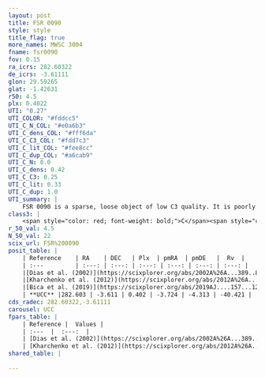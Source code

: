 ```yaml
---
layout: post
title: FSR 0090
style: style
title_flag: true
more_names: MWSC 3004
fname: fsr0090
fov: 0.15
ra_icrs: 282.60322
de_icrs: -3.61111
glon: 29.59265
glat: -1.42631
r50: 4.5
plx: 0.4022
UTI: "0.27"
UTI_COLOR: "#fddcc5"
UTI_C_N_COL: "#e0a6b3"
UTI_C_dens_COL: "#fff6da"
UTI_C_C3_COL: "#fdd7c3"
UTI_C_lit_COL: "#fee8cc"
UTI_C_dup_COL: "#a6cab9"
UTI_C_N: 0.0
UTI_C_dens: 0.42
UTI_C_C3: 0.25
UTI_C_lit: 0.33
UTI_C_dup: 1.0
UTI_summary: |
    FSR 0090 is a sparse, loose object of low C3 quality. It is poorly studied in the literature, with no articles listed in the last 6 years.<br><br><span style="color: #99180f; font-weight: bold;">Warning: </span>contains less than 25 stars with <i>P>0.5</i> estimated.
class3: |
    <span style="color: red; font-weight: bold;">C</span><span style="color: red; font-weight: bold;">C</span>
r_50_val: 4.5
N_50_val: 22
scix_url: FSR%200090
posit_table: |
    | Reference    | RA    | DEC   | Plx  | pmRA  | pmDE   |  Rv  |
    | :---         | :---: | :---: | :---: | :---: | :---: | :---: |
    |[Dias et al. (2002)](https://scixplorer.org/abs/2002A%26A...389..871D) | 282.583 | -3.578 | -- | -0.29 | -3.68 | -- |
    |[Kharchenko et al. (2012)](https://scixplorer.org/abs/2012A%26A...543A.156K) | 282.575 | -3.577 | -- | -0.29 | -3.68 | -- |
    |[Bica et al. (2019)](https://scixplorer.org/abs/2019AJ....157...12B) | 282.587 | -3.581 | -- | -- | -- | -- |
    | **UCC** |282.603 | -3.611 | 0.402 | -3.724 | -4.313 | -40.421 | 
cds_radec: 282.60322,-3.61111
carousel: UCC
fpars_table: |
    | Reference |  Values |
    | :---  |  :---:  |
    | [Dias et al. (2002)](https://scixplorer.org/abs/2002A%26A...389..871D) | `E(B-V)=0.895, Dist=1388.0, Age=8.695` |
    | [Kharchenko et al. (2012)](https://scixplorer.org/abs/2012A%26A...543A.156K) | `e_bv=0.895, distance=1388, log_age=8.695` |
shared_table: |
    
---
```

